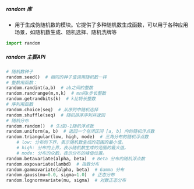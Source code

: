 ##### random 库
- 用于生成伪随机数的模块。它提供了多种随机数生成函数，可以用于各种应用场景，如随机数生成、随机选择、随机洗牌等
```python
import random
```
##### random 主要API
```python
# 随机数种子
random.seed()  # 相同的种子值调用随机数一样
# 整数用函数：
random.randint(a,b)  # ab之间的整数
random.randrange(m,n,k)  # mn间k步长整数
random.getrandbits(k)  # k比特长整数
# 序列用函数
random.choice(seq)  # 从序列中随机选择
random.shuffle(seq)  # 随机排序序列并返回
# 随机分布
random.random()  # 生成0-1随机浮点数
random.uniform(a, b)  # 返回一个在闭区间 [a, b] 内的随机浮点数 
random.triangular(low, high, mode)  # 三角分布的随机浮点数
	# low: 分布的下界，表示随机数生成的范围的最小值。
	# high: 分布的上界，表示随机数生成的范围的最大值。
	# mode: 分布的众数，表示分布的峰值位置。
random.betavariate(alpha, beta)  # Beta 分布的随机浮点数
random.expovariate(lambd)  # 指数分布
random.gammavariate(alpha, beta)  # Gamma 分布
random.gauss(mu=0.0, sigma=1.0)  # 正态分布
random.lognormvariate(mu, sigma)  # 对数正态分布

```